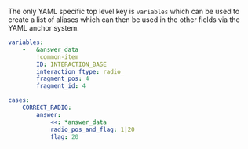 
The only YAML specific top level key is `variables` which can be used to create a list of aliases which can then be used in the other fields via the YAML anchor system.

```yaml
variables:
	-   &answer_data
		!common-item
		ID: INTERACTION_BASE
		interaction_ftype: radio_
		fragment_pos: 4
		fragment_id: 4

cases:
	CORRECT_RADIO:
		answer:
			<<: *answer_data
			radio_pos_and_flag: 1|20
			flag: 20
```